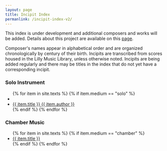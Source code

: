 ```yaml
---
layout: page
title: Incipit Index
permanlink: /incipit-index-v2/
---
```

This index is under development and additional composers and works will be added. Details about this project are available on this [page](https://annakijas1.github.io/rebalancing-music-canon/about/).

Composer's names appear in alphabetical order and are organized chronologically by century of their birth. Incipits are transcribed from scores housed in the Lilly Music Library, unless otherwise noted. Incipits are being added regularly and there may be titles in the index that do not yet have a corresponding incipit.

<div class="toc">

<h3>Solo Instrument</h3>
    <ul class="texts">
    {% for item in site.texts %}
      {% if item.medium == "solo" %}
          <li class="text-title">
            <li class="text-author">
          <a href="{{ site.baseurl }}{{ item.url }}">
        {{ item.title }}
        {{ item.author }}
              </a>
    </li>
      {% endif %}
    {% endfor %}
</ul>

<h3>Chamber Music</h3>
    <ul class="texts">
    {% for item in site.texts %}
      {% if item.medium == "chamber" %}
          <li class="text-title">
          <a href="{{ site.baseurl }}{{ item.url }}">
        {{ item.title }}
              </a>
    </li>
      {% endif %}
    {% endfor %}
</ul>


</div>
